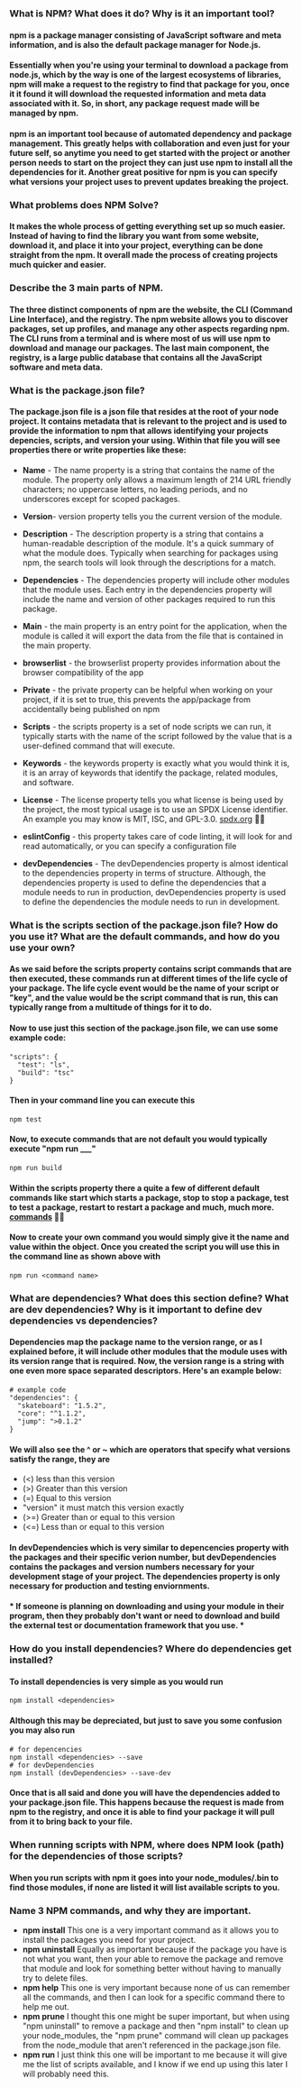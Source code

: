 ### What is NPM? What does it do? Why is it an important tool?
#### npm is a package manager consisting of JavaScript software and meta information, and is also the default package manager for Node.js. 
#### Essentially when you're using your terminal to download a package from node.js, which by the way is one of the largest ecosystems of libraries, npm will make a request to the registry to find that package for you, once it it found it will download the requested information and meta data associated with it. So, in short, any package request made will be managed by npm.
#### npm is an important tool because of automated dependency and package management. This greatly helps with collaboration and even just for your future self, so anytime you need to get started with the project or another person needs to start on the project they can just use npm to install all the dependencies for it. Another great positive for npm is you can specify what versions your project uses to prevent updates breaking the project.

### What problems does NPM Solve?
#### It makes the whole process of getting everything set up so much easier. Instead of having to find the library you want from some website, download it, and place it into your project, everything can be done straight from the npm. It overall made the process of creating projects much quicker and easier.

### Describe the 3 main parts of NPM.
#### The three distinct components of npm are the website, the CLI (Command Line Interface), and the registry. The npm website allows you to discover packages, set up profiles, and manage any other aspects regarding npm. The CLI runs from a terminal and is where most of us will use npm to download and manage our packages. The last main component, the registry, is a large public database that contains all the JavaScript software and meta data. 

### What is the package.json file?
#### The package.json file is a json file that resides at the root of your node project. It contains metadata that is relevant to the project and is used to provide the information to npm that allows identifying your projects depencies, scripts, and version your using. Within that file you will see properties there or write properties like these: 
* **Name** - The name property is a string that contains the name of the module. The property only allows a maximum length of 214 URL friendly characters; no uppercase letters, no leading periods, and no underscores except for scoped packages. 

* **Version**- version property tells you the current version of the module.

* **Description** - The description property is a string that contains a human-readable description of the module. It's a quick summary of what the module does. Typically when searching for packages using npm, the search tools will look through the descriptions for a match. 

* **Dependencies** - The dependencies property will include other modules that the module uses. Each entry in the dependencies property will include the name and version of other packages required to run this package.

* **Main** - the main property is an entry point for the application, when the module is called it will export the data from the file that is contained in the main property.

* **browserlist** - the browserlist property provides information about the browser compatibility of the app

* **Private** - the private property can be helpful when working on your project, if it is set to true, this prevents the app/package from accidentally being published on npm

* **Scripts** - the scripts property is a set of node scripts we can run, it typically starts with the name of the script followed by the value that is a user-defined command that will execute.

* **Keywords** - the keywords property is exactly what you would think it is, it is an array of keywords that identify the package, related modules, and software.

* **License** - The license property tells you what license is being used by the project, the most typical usage is to use an SPDX License identifier. An example you may know is MIT, ISC, and GPL-3.0. [spdx.org](https://spdx.org/licenses/) 🔗🔗

* **eslintConfig** - this property takes care of code linting, it will look for and read automatically, or you can specify a configuration file 

* **devDependencies** - The devDependencies property is almost identical to the dependencies property in terms of structure. Although, the dependencies property is used to define the dependencies that a module needs to run in production, devDependencies property is used to define the dependencies the module needs to run in development.

### What is the scripts section of the package.json file? How do you use it? What are the default commands, and how do you use your own?
#### As we said before the scripts property contains script commands that are then executed, these commands run at different times of the life cycle of your package. The life cycle event would be the name of your script or "key", and the value would be the script command that is run, this can typically range from a multitude of things for it to do. 
#### Now to use just this section of the package.json file, we can use some example code:
```# example code
"scripts": {
  "test": "ls",
  "build": "tsc"
}
```
#### Then in your command line you can execute this
`
npm test
`
#### Now, to execute commands that are not default you would typically execute "npm run ___"
`
npm run build
`
#### Within the scripts property there a quite a few of different default commands like start which starts a package, stop to stop a package, test to test a package, restart to restart a package and much, much more. [commands](https://docs.npmjs.com/cli/v9/commands?v=true) 🔗🔗
#### Now to create your own command you would simply give it the name and value within the object. Once you created the script you will use this in the command line as shown above with 
`
npm run <command name>
`

### What are dependencies? What does this section define? What are dev dependencies? Why is it important to define dev dependencies vs dependencies?
#### Dependencies map the package name to the version range, or as I explained before, it will include other modules that the module uses with its version range that is required. Now, the version range is a string with one even more space separated descriptors. Here's an example below:
```
# example code
"dependencies": {
  "skateboard": "1.5.2",
  "core": "^1.1.2",
  "jump": ">0.1.2"
}
```
#### We will also see the ^ or ~ which are operators that specify what versions satisfy the range, they are
* (<) less than this version
* (>) Greater than this version
* (=) Equal to this version
* "version" it must match this version exactly
* (>=) Greater than or equal to this version
* (<=) Less than or equal to this version

#### In devDependencies which is very similar to depencencies property with the packages and their specific verion number, but devDependencies contains the packages and version numbers necessary for your development stage of your project. The dependencies property is only necessary for production and testing enviornments. 
#### * If someone is planning on downloading and using your module in their program, then they probably don't want or need to download and build the external test or documentation framework that you use. *

### How do you install dependencies? Where do dependencies get installed?
#### To install dependencies is very simple as you would run
```
npm install <dependencies>
```
#### Although this may be depreciated, but just to save you some confusion you may also run
```
# for depencencies
npm install <dependencies> --save 
# for devDependencies
npm install (devDependencies> --save-dev
```
#### Once that is all said and done you will have the dependencies added to your package.json file. This happens because the request is made from npm to the registry, and once it is able to find your package it will pull from it to bring back to your file. 

### When running scripts with NPM, where does NPM look (path) for the dependencies of those scripts?
#### When you run scripts with npm it goes into your node_modules/.bin to find those modules, if none are listed it will list available scripts to you. 

### Name 3 NPM commands, and why they are important.
* **npm install** This one is a very important command as it allows you to install the packages you need for your project.
* **npm uninstall** Equally as important because if the package you have is not what you want, then your able to remove the package and remove that module and look for something better without having to manually try to delete files.
* **npm help** This one is very important because none of us can remember all the commands, and then I can look for a specific command there to help me out.
* **npm prune** I thought this one might be super important, but when using "npm uninstall" to remove a package and then "npm install" to clean up your node_modules, the "npm prune" command will clean up packages from the node_module that aren't referenced in the package.json file.
* **npm run** I just think this one will be important to me because it will give me the list of scripts available, and I know if we end up using this later I will probably need this. 
